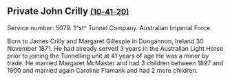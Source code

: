 ## Private John Crilly <small>[(10‑41‑20)](https://brisbane.discovereverafter.com/profile/31753096 "Go to Memorial Information" )</small>

Service number: 5079. 1^st^ Tunnel Company. Australian Imperial Force. 

Born to James Crilly and Margaret Gillespie in Dungannon, Ireland 30 November 1871. He had already served 3 years in the Australian Light Horse  prior to joining the Tunnelling unit at 41 years of age He was a miner by trade. He married Margaret McMaster and had 3 children between 1897 and 1900 and married again Caroline Flamank and had 2 more children.
